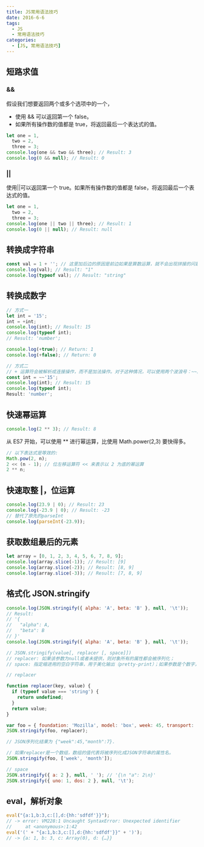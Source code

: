 ```yaml
---
title: JS常用语法技巧
date: 2016-6-6
tags:
  - JS
  - 常用语法技巧
categories:
  - [JS, 常用语法技巧]
---
```


## 短路求值

### &&

假设我们想要返回两个或多个选项中的一个，

- 使用 && 可以返回第一个 false。
- 如果所有操作数的值都是 true，将返回最后一个表达式的值。

```js
let one = 1,
  two = 2,
  three = 3;
console.log(one && two && three); // Result: 3
console.log(0 && null); // Result: 0
```

### ||

使用||可以返回第一个 true。如果所有操作数的值都是 false，将返回最后一个表达式的值。

```js
let one = 1,
  two = 2,
  three = 3;
console.log(one || two || three); // Result: 1
console.log(0 || null); // Result: null
```

## 转换成字符串

```js
const val = 1 + ''; // 这里加后边的原因是前边如果是算数运算，就不会出现拼接的问题
console.log(val); // Result: "1"
console.log(typeof val); // Result: "string"
```

## 转换成数字

```js
// 方式一
let int = '15';
int = +int;
console.log(int); // Result: 15
console.log(typeof int);
// Result: 'number';

console.log(+true); // Return: 1
console.log(+false); // Return: 0

// 方式二
// + 运算符会被解析成连接操作，而不是加法操作。对于这种情况，可以使用两个波浪号：~~。
const int = ~~'15';
console.log(int); // Result: 15
console.log(typeof int);
Result: 'number';
```

## 快速幂运算

```js
console.log(2 ** 3); // Result: 8
```

从 ES7 开始，可以使用 \*\* 进行幂运算，比使用 Math.power(2,3) 要快得多。

```js
// 以下表达式是等效的:
Math.pow(2, n);
2 << (n - 1); // 位左移运算符 << 来表示以 2 为底的幂运算
2 ** n;
```

## 快速取整 |，位运算

```js
console.log(23.9 | 0); // Result: 23
console.log(-23.9 | 0); // Result: -23
// 替代了原先的parseInt
console.log(parseInt(-23.9));
```

## 获取数组最后的元素

```js
let array = [0, 1, 2, 3, 4, 5, 6, 7, 8, 9];
console.log(array.slice(-1)); // Result: [9]
console.log(array.slice(-2)); // Result: [8, 9]
console.log(array.slice(-3)); // Result: [7, 8, 9]
```

## 格式化 JSON.stringify

```js
console.log(JSON.stringify({ alpha: 'A', beta: 'B' }, null, '\t'));
// Result:
// '{
//   "alpha": A,
//   "beta": B
// }'
console.log(JSON.stringify({ alpha: 'A', beta: 'B' }, null, '\t'));

// JSON.stringify(value[, replacer [, space]])
// replacer: 如果该参数为null或者未提供，则对象所有的属性都会被序列化；
// space: 指定缩进用的空白字符串，用于美化输出（pretty-print）；如果参数是个数字，它代表有多少的空格；上限为10。该值若小于1，则意味着没有空格；如果该参数为字符串(字符串的前十个字母)，该字符串将被作为空格；如果该参数没有提供（或者为null）将没有空格。

// replacer

function replacer(key, value) {
  if (typeof value === 'string') {
    return undefined;
  }
  return value;
}

var foo = { foundation: 'Mozilla', model: 'box', week: 45, transport: 'car', month: 7 };
JSON.stringify(foo, replacer);

// JSON序列化结果为 {"week":45,"month":7}.

// 如果replacer是一个数组，数组的值代表将被序列化成JSON字符串的属性名。
JSON.stringify(foo, ['week', 'month']);

// space
JSON.stringify({ a: 2 }, null, ' '); // '{\n "a": 2\n}'
JSON.stringify({ uno: 1, dos: 2 }, null, '\t');
```

## eval，解析对象

```js
eval("{a:1,b:3,c:[],d:{hh:'sdfdf'}}");
// -> error: VM228:1 Uncaught SyntaxError: Unexpected identifier
//     at <anonymous>:1:42
eval('(' + "{a:1,b:3,c:[],d:{hh:'sdfdf'}}" + ')');
// -> {a: 1, b: 3, c: Array(0), d: {…}}
```
